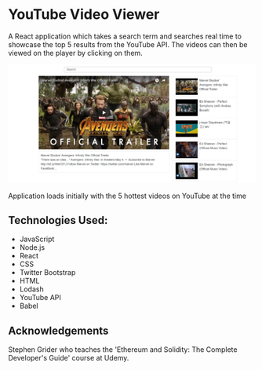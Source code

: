 # YouTube Video Viewer
A React application which takes a search term and searches real time to showcase the top 5 results from the YouTube API. The videos can then be viewed on the player by clicking on them.

![screenshot](https://github.com/harshildp/YouTube_video_viewer/blob/master/img/screenshot.png "Application Screenshot")

Application loads initially with the 5 hottest videos on YouTube at the time

## Technologies Used:
* JavaScript
* Node.js
* React
* CSS
* Twitter Bootstrap
* HTML
* Lodash
* YouTube API
* Babel

## Acknowledgements
Stephen Grider who teaches the 'Ethereum and Solidity: The Complete Developer's Guide' course at Udemy. 

